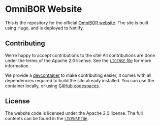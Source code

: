 # OmniBOR Website

This is the repository for the official [OmniBOR website][omnibor_site]. The
site is built using Hugo, and is deployed to Netlify.

## Contributing

We're happy to accept contributions to the site! All contributions are done
under the terms of the Apache 2.0 license. See the [`LICENSE` file][license]
for more information.

We provide a [devcontainer][devcontainer] to make contributing easier, it
comes with all dependencies required to build the site already installed.
You can use the container locally, or using [GitHub codespaces][codespaces].

## License

The website code is licensed under the Apache 2.0 license. The full contents
can be found in the [`LICENSE` file][license].


[omnibor_site]: https://omnibor.io/
[license]: https://github.com/omnibor/site/blob/main/LICENSE
[devcontainer]: https://containers.dev/
[codespaces]: https://docs.github.com/en/codespaces/developing-in-a-codespace/developing-in-a-codespace
